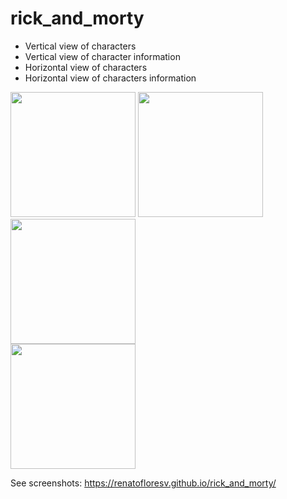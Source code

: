 # rick_and_morty

- Vertical view of characters
- Vertical view of character information
- Horizontal view of characters
- Horizontal view of characters information
<div>
<img src="https://user-images.githubusercontent.com/68215023/177455710-1f5d2f87-0ffb-4b05-b0a5-e459aa3d78ae.jpg" width="200px"</img>
<img src="https://user-images.githubusercontent.com/68215023/177455713-abcd1f5c-442c-4385-9293-d0c51faa11dc.jpg" width="200px"</img>
</div>
<div>
<img src="https://user-images.githubusercontent.com/68215023/177455718-6adfb9b8-bff1-4c7c-9d16-c8de224effe3.jpg" height="200px"</img>
</div>
<div>
<img src="https://user-images.githubusercontent.com/68215023/177455721-d069c143-f245-44eb-b4b6-020faf6a8752.jpg" height="200px"</img>
</div>

See screenshots:
https://renatofloresv.github.io/rick_and_morty/
